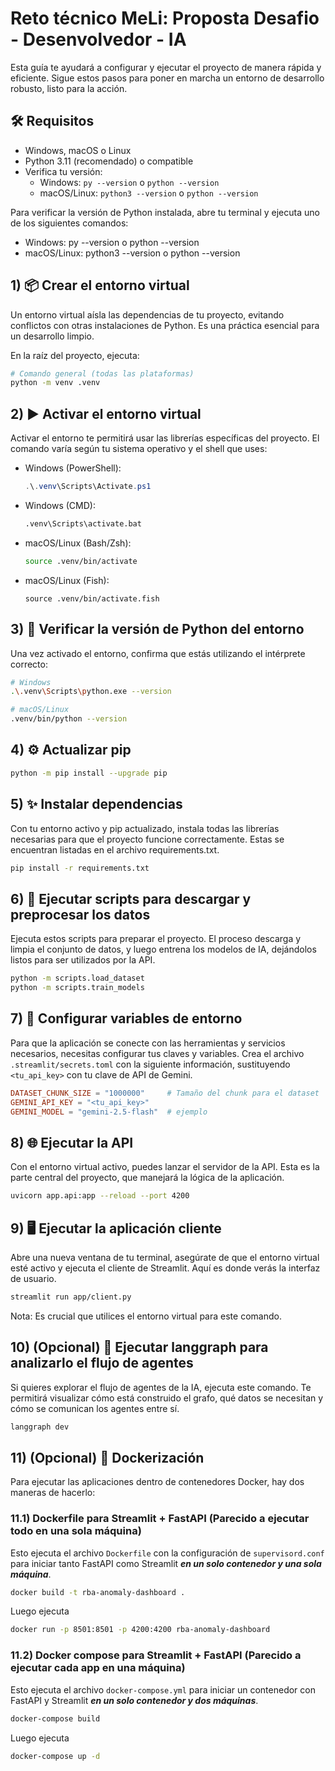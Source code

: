 # Reto técnico MeLi: Proposta Desafio - Desenvolvedor - IA

Esta guía te ayudará a configurar y ejecutar el proyecto de manera rápida y eficiente. 
Sigue estos pasos para poner en marcha un entorno de desarrollo robusto, listo para la acción.

## 🛠️ Requisitos

- Windows, macOS o Linux
- Python 3.11 (recomendado) o compatible
- Verifica tu versión:
    - Windows: `py --version` o `python --version`
    - macOS/Linux: `python3 --version` o `python --version`

Para verificar la versión de Python instalada, abre tu terminal y ejecuta
uno de los siguientes comandos:
- Windows: py --version o python --version 
- macOS/Linux: python3 --version o python --version

## 1) 📦 Crear el entorno virtual

Un entorno virtual aísla las dependencias de tu proyecto, evitando conflictos con otras instalaciones 
de Python. Es una práctica esencial para un desarrollo limpio.

En la raíz del proyecto, ejecuta:

```bash
# Comando general (todas las plataformas)
python -m venv .venv
```

## 2) ▶️ Activar el entorno virtual

Activar el entorno te permitirá usar las librerías específicas del proyecto.
El comando varía según tu sistema operativo y el shell que uses:

- Windows (PowerShell):
  ```powershell
  .\.venv\Scripts\Activate.ps1
  ```
- Windows (CMD):
  ```cmd
  .venv\Scripts\activate.bat
  ```
- macOS/Linux (Bash/Zsh):
  ```bash
  source .venv/bin/activate
  ```
- macOS/Linux (Fish):
  ```fish
  source .venv/bin/activate.fish
  ```

## 3) 🐍 Verificar la versión de Python del entorno

Una vez activado el entorno, confirma que estás utilizando el intérprete correcto:

```bash
# Windows
.\.venv\Scripts\python.exe --version
```

```bash
# macOS/Linux
.venv/bin/python --version
```

## 4) ⚙️ Actualizar pip

```bash
python -m pip install --upgrade pip
```

## 5) ✨ Instalar dependencias

Con tu entorno activo y pip actualizado, instala todas las librerías necesarias para que el proyecto funcione correctamente.
Estas se encuentran listadas en el archivo requirements.txt.

```bash
pip install -r requirements.txt
```

## 6) 🦾 Ejecutar scripts para descargar y preprocesar los datos

Ejecuta estos scripts para preparar el proyecto. El proceso descarga y limpia el conjunto de datos,
y luego entrena los modelos de IA, dejándolos listos para ser utilizados por la API.


```bash
python -m scripts.load_dataset
python -m scripts.train_models
```

## 7) 🔑 Configurar variables de entorno

Para que la aplicación se conecte con las herramientas y servicios necesarios,
necesitas configurar tus claves y variables. Crea el archivo `.streamlit/secrets.toml`
con la siguiente información, sustituyendo `<tu_api_key>` con tu clave de API de Gemini.

```toml
DATASET_CHUNK_SIZE = "1000000"     # Tamaño del chunk para el dataset
GEMINI_API_KEY = "<tu_api_key>"
GEMINI_MODEL = "gemini-2.5-flash"  # ejemplo
```

## 8) 🌐 Ejecutar la API

Con el entorno virtual activo, puedes lanzar el servidor de la API.
Esta es la parte central del proyecto, que manejará la lógica de la aplicación.

```bash
uvicorn app.api:app --reload --port 4200
```

## 9) 🖥️ Ejecutar la aplicación cliente

Abre una nueva ventana de tu terminal, asegúrate de que el entorno virtual esté activo y ejecuta el cliente de Streamlit.
Aquí es donde verás la interfaz de usuario.

```bash
streamlit run app/client.py
```
Nota: Es crucial que utilices el entorno virtual para este comando.

## 10) (Opcional) 🧠 Ejecutar langgraph para analizarlo el flujo de agentes

Si quieres explorar el flujo de agentes de la IA, ejecuta este comando. Te permitirá visualizar cómo está construido el
grafo, qué datos se necesitan y cómo se comunican los agentes entre sí.

```bash
langgraph dev
```

## 11) (Opcional) 🐳 Dockerización

Para ejecutar las aplicaciones dentro de contenedores Docker, hay dos maneras de hacerlo:

### 11.1) Dockerfile para Streamlit + FastAPI (Parecido a ejecutar todo en una sola máquina)

Esto ejecuta el archivo `Dockerfile` con la configuración de `supervisord.conf`
para iniciar tanto FastAPI como Streamlit **_en un solo contenedor y una sola máquina_**.

```bash
docker build -t rba-anomaly-dashboard .
```

Luego ejecuta

```bash
docker run -p 8501:8501 -p 4200:4200 rba-anomaly-dashboard
```

### 11.2) Docker compose para Streamlit + FastAPI (Parecido a ejecutar cada app en una máquina)

Esto ejecuta el archivo `docker-compose.yml` para iniciar un contenedor con FastAPI y Streamlit
**_en un solo contenedor y dos máquinas_**.

```bash
docker-compose build
```

Luego ejecuta

```bash
docker-compose up -d
```
